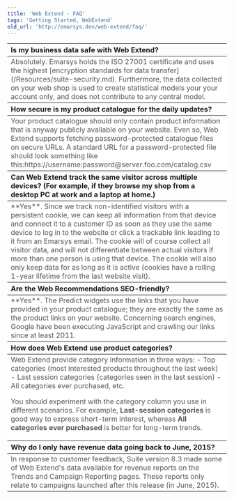 ```yaml
---
title: 'Web Extend - FAQ'
tags: 'Getting Started, WebExtend'
old_url: 'http://emarsys.dev/web-extend/faq/'
---
```


<table border="0" cellpadding="1" class="wikitable" style="width: 100%; border-width: 0px; border-style: solid;"><thead><tr><th style="text-align: left;">Is my business data safe with Web Extend?</th> </tr></thead><tbody><tr><td style="text-align: left; border-color: #fff; background-color: #fff; color: #555555;">Absolutely. Emarsys holds the ISO 27001 certificate and uses the highest [encryption standards for data transfer](/Resources/suite-security.md). Furthermore, the data collected on your web shop is used to create statistical models your your account only, and does not contribute to any central model.</td> </tr></tbody><thead><tr><th style="text-align: left;">How secure is my product catalogue for the daily updates?</th> </tr></thead><tbody><tr><td style="text-align: left; border-color: #fff; background-color: #fff; color: #555555;">Your product catalogue should only contain product information that is anyway publicly available on your website. Even so, Web Extend supports fetching password-protected catalogue files on secure URLs. A standard URL for a password-protected file should look something like this:https://username:password@server.foo.com/catalog.csv</td> </tr></tbody><thead><tr><th style="text-align: left;">Can Web Extend track the same visitor across multiple devices? (For example, if they browse my shop from a desktop PC at work and a laptop at home.)</th> </tr></thead><tbody><tr><td style="text-align: left; border-color: #fff; background-color: #fff; color: #555555;">**Yes**. Since we track non-identified visitors with a persistent cookie, we can keep all information from that device and connect it to a customer ID as soon as they use the same device to log in to the website or click a trackable link leading to it from an Emarsys email. The cookie will of course collect all visitor data, and will not differentiate between actual visitors if more than one person is using that device. The cookie will also only keep data for as long as it is active (cookies have a rolling 1-year lifetime from the last website visit).</td> </tr></tbody><thead><tr><th style="text-align: left;">Are the Web Recommendations SEO-friendly?</th> </tr></thead><tbody><tr><td style="text-align: left; border-color: #fff; background-color: #fff; color: #555555;">**Yes**. The Predict widgets use the links that you have provided in your product catalogue; they are exactly the same as the product links on your website. Concerning search engines, Google have been executing JavaScript and crawling our links since at least 2011.</td> </tr></tbody><thead><tr><th style="text-align: left;">How does Web Extend use product categories?</th> </tr></thead><tbody><tr><td style="text-align: left; border-color: #fff; background-color: #fff; color: #555555;">Web Extend provide category information in three ways: - Top categories (most interested products throughout the last week)
- Last session categories (categories seen in the last session)
- All categories ever purchased, etc.
 
 You should experiment with the category column you use in different scenarios. For example, **Last-session categories** is good way to express short-term interest, whereas **All categories ever purchased** is better for long-term trends.</td> </tr></tbody><thead><tr><th style="text-align: left;">Why do I only have revenue data going back to June, 2015?</th> </tr></thead><tbody><tr><td style="text-align: left; border-color: #fff; background-color: #fff; color: #555555;">In response to customer feedback, Suite version 8.3 made some of Web Extend's data available for revenue reports on the Trends and Campaign Reporting pages. These reports only relate to campaigns launched after this release (in June, 2015).</td></tr></tbody></table>